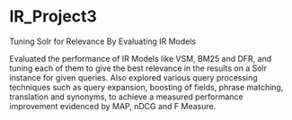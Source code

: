 # IR_Project3
Tuning Solr for Relevance By Evaluating IR Models

Evaluated the performance of IR Models like VSM, BM25 and DFR, and tuning each of them to give the best relevance in the results on a Solr instance for given queries. Also explored various query processing techniques such as query expansion, boosting of fields, phrase matching, translation and synonyms, to achieve a measured performance improvement evidenced by MAP, nDCG and F Measure.
